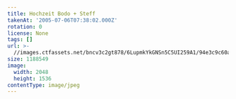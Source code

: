 ```yaml
---
title: Hochzeit Bodo + Steff
takenAt: '2005-07-06T07:38:02.000Z'
rotation: 0
license: None
tags: []
url: >-
  //images.ctfassets.net/bncv3c2gt878/6LupmkYkGNSn5C5UI259A1/94e3c9c60a3a492d46282ec8ba3d9edc/hochzeit-bodo--steff_4559743145_o
size: 1188549
image:
  width: 2048
  height: 1536
contentType: image/jpeg
---
```


